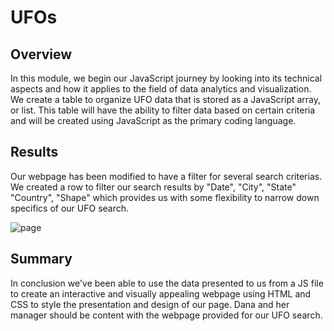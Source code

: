 # UFOs

## Overview
In this module, we begin our JavaScript journey by looking into its technical aspects and how it applies to the field of data analytics and visualization. We create a table to organize UFO data that is stored as a JavaScript array, or list. This table will have the ability to filter data based on certain criteria and will be created using JavaScript as the primary coding language.

## Results

Our webpage has been modified to have a filter for several search criterias. We created a row to filter our search results by "Date", "City", "State" "Country", "Shape" which provides us with some flexibility to narrow down specifics of our UFO search. 

![page](https://user-images.githubusercontent.com/47859209/202591544-16d16c65-4833-4695-bad1-1ed5ffdbc4a3.png)


## Summary
In conclusion we've been able to use the data presented to us from a JS file to create an interactive and visually appealing webpage using HTML and CSS to style the presentation and design of our page. Dana and her manager should be content with the webpage provided for our UFO search.
